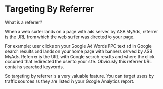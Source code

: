 # Targeting By Referrer #

What is a referrer?

When a web surfer lands on a page with ads served by ASB MyAds, referrer is the URL from which the web surfer was directed to your page.

For example: user clicks on your Google Ad Words PPC text ad in Google search results and lands on your home page with banners served by ASB MyAds. Referrer is the URL with Google search results and where the click occurred that redirected the user to your site. Obviously this referrer URL contains searched keywords.

So targeting by referrer is a very valuable feature. You can target users by traffic sources as they are listed in your Google Analytics report.